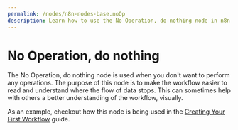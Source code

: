 ```yaml
---
permalink: /nodes/n8n-nodes-base.noOp
description: Learn how to use the No Operation, do nothing node in n8n
---
```


# No Operation, do nothing

The No Operation, do nothing node is used when you don't want to perform any operations. The purpose of this node is to make the workflow easier to read and understand where the flow of data stops. This can sometimes help with others a better understanding of the workflow, visually. 

As an example, checkout how this node is being used in the [Creating Your First Workflow](../../../../getting-started/creating-your-first-workflow.md) guide.
